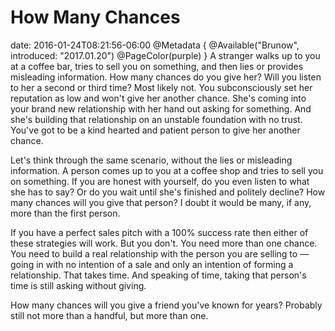 # How Many Chances
date: 2016-01-24T08:21:56-06:00
@Metadata {
  @Available("Brunow", introduced: "2017.01.20")
  @PageColor(purple)
}
A stranger walks up to you at a coffee bar, tries to sell you on something, and then lies or provides misleading information. How many chances do you give her? Will you listen to her a second or third time? Most likely not. You subconsciously set her reputation as low and won't give her another chance. She's coming into your brand new relationship with her hand out asking for something. And she's building that relationship on an unstable foundation with no trust. You've got to be a kind hearted and patient person to give her another chance.

Let's think through the same scenario, without the lies or misleading information. A person comes up to you at a coffee shop and tries to sell you on something. If you are honest with yourself, do you even listen to what she has to say? Or do you wait until she's finished and politely decline? How many chances will you give that person? I doubt it would be many, if any, more than the first person.

If you have a perfect sales pitch with a 100% success rate then either of these strategies will work. But you don't. You need more than one chance. You need to build a real relationship with the person you are selling to &mdash; going in with no intention of a sale and only an intention of forming a relationship. That takes time. And speaking of time, taking that person's time is still asking without giving.

How many chances will you give a friend you've known for years? Probably still not more than a handful, but more than one.
